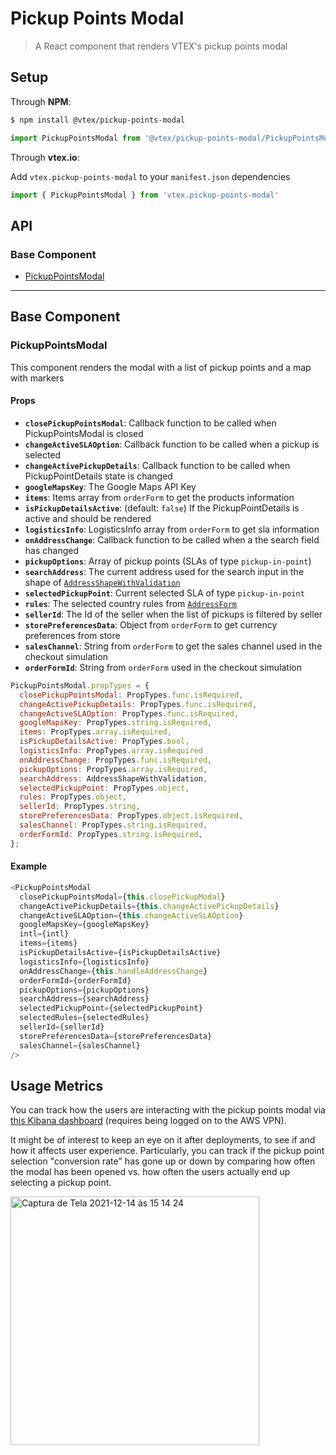 # Pickup Points Modal

> A React component that renders VTEX's pickup points modal

## Setup

Through **NPM**:

```sh
$ npm install @vtex/pickup-points-modal
```

```js
import PickupPointsModal from '@vtex/pickup-points-modal/PickupPointsModal'
```

Through **vtex.io**:

Add `vtex.pickup-points-modal` to your `manifest.json` dependencies

```js
import { PickupPointsModal } from 'vtex.pickup-points-modal'
```

## API

### Base Component

- [PickupPointsModal](#PickupPointsModal)

---

## Base Component

### PickupPointsModal

This component renders the modal with a list of pickup points and a map with markers

#### Props

- **`closePickupPointsModal`**: Callback function to be called when PickupPointsModal is closed
- **`changeActiveSLAOption`**: Callback function to be called when a pickup is selected
- **`changeActivePickupDetails`**: Callback function to be called when PickupPointDetails state is changed
- **`googleMapsKey`**: The Google Maps API Key
- **`items`**: Items array from `orderForm` to get the products information
- **`isPickupDetailsActive`**: (default: `false`) If the PickupPointDetails is active and should be rendered
- **`logisticsInfo`**: LogisticsInfo array from `orderForm` to get sla information
- **`onAddressChange`**: Callback function to be called when a the search field has changed
- **`pickupOptions`**: Array of pickup points (SLAs of type `pickup-in-point`)
- **`searchAddress`**: The current address used for the search input in the shape of [`AddressShapeWithValidation`](https://github.com/vtex/address-form/blob/master/react/propTypes/AddressShapeWithValidation.js)
- **`selectedPickupPoint`**: Current selected SLA of type `pickup-in-point`
- **`rules`**: The selected country rules from [`AddressForm`](https://github.com/vtex/address-form/tree/master/react/country)
- **`sellerId`**: The Id of the seller when the list of pickups is filtered by seller
- **`storePreferencesData`**: Object from `orderForm` to get currency preferences from store
- **`salesChannel`**: String from `orderForm` to get the sales channel used in the checkout simulation
- **`orderFormId`**: String from `orderForm` used in the checkout simulation

```js
PickupPointsModal.propTypes = {
  closePickupPointsModal: PropTypes.func.isRequired,
  changeActivePickupDetails: PropTypes.func.isRequired,
  changeActiveSLAOption: PropTypes.func.isRequired,
  googleMapsKey: PropTypes.string.isRequired,
  items: PropTypes.array.isRequired,
  isPickupDetailsActive: PropTypes.bool,
  logisticsInfo: PropTypes.array.isRequired
  onAddressChange: PropTypes.func.isRequired,
  pickupOptions: PropTypes.array.isRequired,
  searchAddress: AddressShapeWithValidation,
  selectedPickupPoint: PropTypes.object,
  rules: PropTypes.object,
  sellerId: PropTypes.string,
  storePreferencesData: PropTypes.object.isRequired,
  salesChannel: PropTypes.string.isRequired,
  orderFormId: PropTypes.string.isRequired,
};
```

#### Example

```js
<PickupPointsModal
  closePickupPointsModal={this.closePickupModal}
  changeActivePickupDetails={this.changeActivePickupDetails}
  changeActiveSLAOption={this.changeActiveSLAOption}
  googleMapsKey={googleMapsKey}
  intl={intl}
  items={items}
  isPickupDetailsActive={isPickupDetailsActive}
  logisticsInfo={logisticsInfo}
  onAddressChange={this.handleAddressChange}
  orderFormId={orderFormId}
  pickupOptions={pickupOptions}
  searchAddress={searchAddress}
  selectedPickupPoint={selectedPickupPoint}
  selectedRules={selectedRules}
  sellerId={sellerId}
  storePreferencesData={storePreferencesData}
  salesChannel={salesChannel}
/>
```

## Usage Metrics
You can track how the users are interacting with the pickup points modal via [this Kibana dashboard](https://search-storedash-data-3-32cfdpt6mog2la33veml5chk5u.us-east-1.es.amazonaws.com/_plugin/kibana/app/kibana#/dashboard/1ebe2740-5ce4-11ec-ae80-8bab55ad9e44?_g=(refreshInterval:(pause:!f,value:60000),time:(from:now-15m,mode:quick,to:now))&_a=(description:'',filters:!(),fullScreenMode:!f,options:(darkTheme:!f,hidePanelTitles:!f,useMargins:!t),panels:!((embeddableConfig:(vis:(legendOpen:!t)),gridData:(h:15,i:'1',w:24,x:0,y:0),id:aa08f140-5c4e-11ec-9abe-e1e2cda1bc0b,panelIndex:'1',type:visualization,version:'6.8.0'),(embeddableConfig:(),gridData:(h:15,i:'2',w:24,x:24,y:0),id:'8f2006f0-4215-11ec-904f-bb8ea826d116',panelIndex:'2',type:visualization,version:'6.8.0')),query:(language:lucene,query:''),timeRestore:!f,title:'Checkout%20-%20Pickup%20Points%20Modal',viewMode:view)) (requires being logged on to the AWS VPN).

It might be of interest to keep an eye on it after deployments, to see if and how it affects user experience. Particularly, you can track if the pickup point selection "conversion rate" has gone up or down by comparing how often the modal has been opened vs. how often the users actually end up selecting a pickup point.

<img width="398" alt="Captura de Tela 2021-12-14 às 15 14 24" src="https://user-images.githubusercontent.com/5691711/146065519-ba6fe179-0eb3-4ea9-9567-372f4ef508b7.png">


